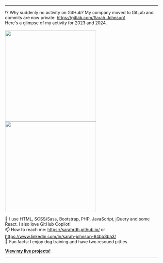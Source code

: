 
---


<!--   <img width="300" height="auto" src="https://www.dropbox.com/s/1uc42v0yw5jf7qz/IT%20crowd.gif?raw=1">
</span><br> -->
:interrobang:	Why suddenly no activity on GitHub? My company moved to GitLab and commits are now private: https://gitlab.com/Sarah.Johnson1 <br> 
Here's a glimpse of my activity for 2023 and 2024. <br><br>
<img width="300" height="auto" src="https://www.dropbox.com/scl/fi/obzjglgqlzs5r9a1ox12f/git-lab-activity.jpg?rlkey=bzvciadulzonkye7r5fqwje0g&raw=1">
</span><br>
<img width="300" height="auto" src="https://www.dropbox.com/scl/fi/enalop8xn03iiougphkfh/git-lab-activity-to-7-24.jpg?rlkey=d4wpvqbr6625hlxnsfjudhi40&raw=1">
</span><br>

🧠 I use HTML, SCSS/Sass, Bootstrap, PHP, JavaScript, jQuery and some React. I also love GitHub Copliot! <br>
📫 How to reach me: https://sarahrdh.github.io/ or https://www.linkedin.com/in/sarah-johnson-84bb3ba3/ <br>
🐶 Fun facts: I enjoy dog training and have two rescued pitties. <br>

<b><a href="https://www.linkedin.com/in/sarahjohnsonrdh/details/projects/" target="_blank">View my live projects!</a></b>

---
